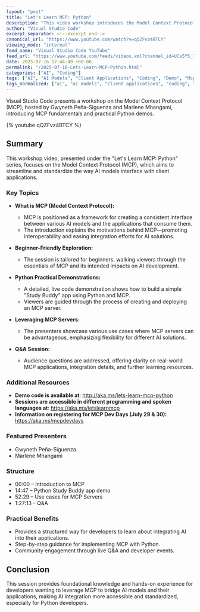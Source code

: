 ```yaml
---
layout: "post"
title: "Let's Learn MCP: Python"
description: "This video workshop introduces the Model Context Protocol (MCP), illustrating how it standardizes AI model and client application interactions. It features demos on building an MCP server in Python and covers practical use cases, with insights from Gwyneth Peña-Siguenza and Marlene Mhangami."
author: "Visual Studio Code"
excerpt_separator: <!--excerpt_end-->
canonical_url: "https://www.youtube.com/watch?v=qQZFvz4BTCY"
viewing_mode: "internal"
feed_name: "Visual Studio Code YouTube"
feed_url: "https://www.youtube.com/feeds/videos.xml?channel_id=UCs5Y5_7XK8HLDX0SLNwkd3w"
date: 2025-07-16 17:44:49 +00:00
permalink: "/2025-07-16-Lets-Learn-MCP-Python.html"
categories: ["AI", "Coding"]
tags: ["AI", "AI Models", "Client Applications", "Coding", "Demo", "Mcp", "MCP Server", "Python", "Standardization", "Videos", "VS Code", "Workshop"]
tags_normalized: ["ai", "ai models", "client applications", "coding", "demo", "mcp", "mcp server", "python", "standardization", "videos", "vs code", "workshop"]
---
```


Visual Studio Code presents a workshop on the Model Context Protocol (MCP), hosted by Gwyneth Peña-Siguenza and Marlene Mhangami, introducing MCP fundamentals and practical Python demos.<!--excerpt_end-->

{% youtube qQZFvz4BTCY %}

## Summary

This workshop video, presented under the "Let's Learn MCP: Python" series, focuses on the Model Context Protocol (MCP), which aims to streamline and standardize the way AI models interface with client applications.

### Key Topics

- **What is MCP (Model Context Protocol):**
  - MCP is positioned as a framework for creating a consistent interface between various AI models and the applications that consume them.
  - The introduction explains the motivations behind MCP—promoting interoperability and easing integration efforts for AI solutions.

- **Beginner-Friendly Exploration:**
  - The session is tailored for beginners, walking viewers through the essentials of MCP and its intended impacts on AI development.

- **Python Practical Demonstrations:**
  - A detailed, live code demonstration shows how to build a simple "Study Buddy" app using Python and MCP.
  - Viewers are guided through the process of creating and deploying an MCP server.
  
- **Leveraging MCP Servers:**
  - The presenters showcase various use cases where MCP servers can be advantageous, emphasizing flexibility for different AI solutions.

- **Q&A Session:**
  - Audience questions are addressed, offering clarity on real-world MCP applications, integration details, and further learning resources.

### Additional Resources

- **Demo code is available at**: http://aka.ms/lets-learn-mcp-python
- **Sessions are accessible in different programming and spoken languages at**: https://aka.ms/letslearnmcp
- **Information on registering for MCP Dev Days (July 29 & 30):** https://aka.ms/mcpdevdays

### Featured Presenters

- Gwyneth Peña-Siguenza
- Marlene Mhangami

### Structure

- 00:00 – Introduction to MCP
- 14:47 – Python Study Buddy app demo
- 52:29 – Use cases for MCP Servers
- 1:27:13 – Q&A

### Practical Benefits

- Provides a structured way for developers to learn about integrating AI into their applications.
- Step-by-step guidance for implementing MCP with Python.
- Community engagement through live Q&A and developer events.

## Conclusion

This session provides foundational knowledge and hands-on experience for developers wanting to leverage MCP to bridge AI models and their applications, making AI integration more accessible and standardized, especially for Python developers.
